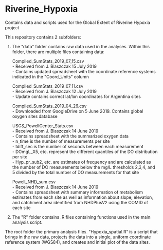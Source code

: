 # Riverine_Hypoxia
Contains data and scripts used for the Global Extent of Riverine Hypoxia project

This repository contains 2 subfolders:
1. The "data" folder contains raw data used in the analyses. Within this folder, there are multiple files containing data:

    Compiled_SumStats_2019_07_15.csv  		  
        - Received from J. Blaszczak 15 July 2019   
        - Contains updated spreadsheet with the coordinate reference systems indicated in the "Coord_Units" column  
    
    Compiled_SumStats_2019_07_11.csv		  
        - Received from J. Blaszczak 12 July 2019  
        - Update contains correct lat/lon coordinates for Argentina sites  
    
    Compiled_SumStats_2019_04_26.csv  		    
        - Downloaded from GoogleDrive on 5 June 2019. Contains global oxygen sites database  
  
    USGS_PowellCenter_Stats.csv   			    
        - Received from J. Blaszczak 14 June 2019   
        - Contains spreadsheet with the summarized oxygen data  
        - n_time is the number of measurements per site   
        - tdiff_sec is the number of seconds between each measurement  
        - DOmgL_X5, etc. represent the different quantiles of the DO distribution per site  
        - Hyp_pr_sub2, etc. are estimates of frequency and are calculated as the number of DO measurements below the mg/L thresholds 2,3,4, and 5 divided by the total number of DO measurements for that site  
        
    Powell_NHD_sum.csv   				            
        - Received from J. Blaszczak 14 June 2019   
        - Contains spreadsheet with summary information of metabolism estimates from each site as well as information about slope, elevation, and catchment area identified from NHDPlusV2 using the COMID of each site  

2. The "R" folder contains .R files containing functions used in the main analysis script.  

The root folder the primary analysis files. "Hypoxia_spatial.R" is a script that brings in the raw data, projects the data into a single, uniform coordinate reference system (WGS84), and creates and initial plot of the data sites.  
